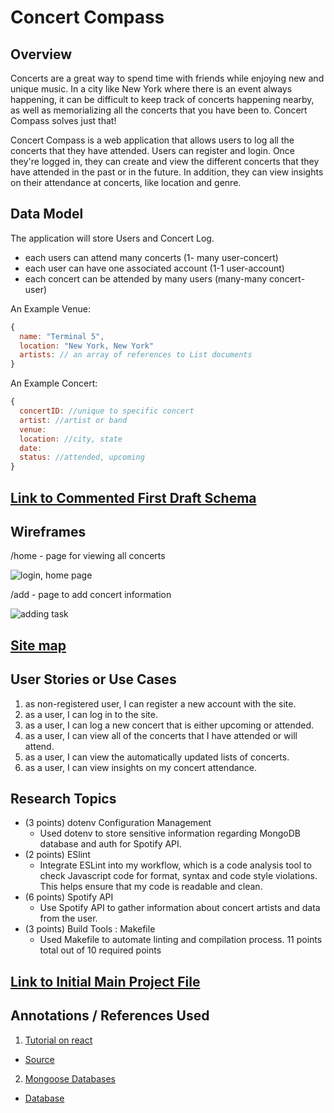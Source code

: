 # Concert Compass

## Overview

Concerts are a great way to spend time with friends while enjoying new and unique music. In a city like New York where there is an event always happening, it can be difficult to keep track of concerts happening nearby, as well as memorializing all the concerts that you have been to. 
Concert Compass solves just that!

Concert Compass is a web application that allows users to log all the concerts that they have attended. Users can register and login. Once they're logged in, they can create and view the different concerts that they have attended in the past or in the future. In addition, they can view insights on their attendance at concerts, like location and genre.


## Data Model

The application will store Users and Concert Log. 

* each users can attend many concerts (1- many user-concert)
* each user can have one associated account (1-1 user-account)
* each concert can be attended by many users (many-many concert-user)


An Example Venue:

```javascript
{
  name: "Terminal 5",
  location: "New York, New York"
  artists: // an array of references to List documents
}

```
An Example Concert: 

```javascript
{
  concertID: //unique to specific concert 
  artist: //artist or band
  venue: 
  location: //city, state
  date:
  status: //attended, upcoming
}
```


## [Link to Commented First Draft Schema](src/db.mjs) 

## Wireframes

/home - page for viewing all concerts

![login, home page](documentation/login_home.png)

/add - page to add concert information

![adding task](documentation/add_task.png)

## [Site map](documentation/sitemap.png)


## User Stories or Use Cases

1. as non-registered user, I can register a new account with the site.
2. as a user, I can log in to the site.
3. as a user, I can log a new concert that is either upcoming or attended.
4. as a user, I can view all of the concerts that I have attended or will attend.
6. as a user, I can view the automatically updated lists of concerts.
7. as a user, I can view insights on my concert attendance.

## Research Topics



* (3 points) dotenv Configuration Management
    * Used dotenv to store sensitive information regarding MongoDB database and auth for Spotify API.
* (2 points) ESlint
    * Integrate ESLint into my workflow, which is a code analysis tool to check Javascript code for format, syntax and code style violations. This helps ensure that my code is readable and clean.
* (6 points) Spotify API
   * Use Spotify API to gather information about concert artists and data from the user.
* (3 points) Build Tools : Makefile
   * Used Makefile to automate linting and compilation process.
11 points total out of 10 required points 


## [Link to Initial Main Project File](src/App.mjs) 

## Annotations / References Used

1. [Tutorial on react](https://react.dev/) 
  -  [Source](src)
2. [Mongoose Databases](https://cs.nyu.edu/courses/fall23/CSCI-UA.0467-001/_site/homework/04.html) 
  -  [Database](src/db.mjs)

